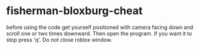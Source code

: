 # fisherman-bloxburg-cheat
before using the code get yourself positioned with camera facing down and scroll one or two times downward. Then open the program. If you want it to stop press 'q'. Do not close roblox window.
